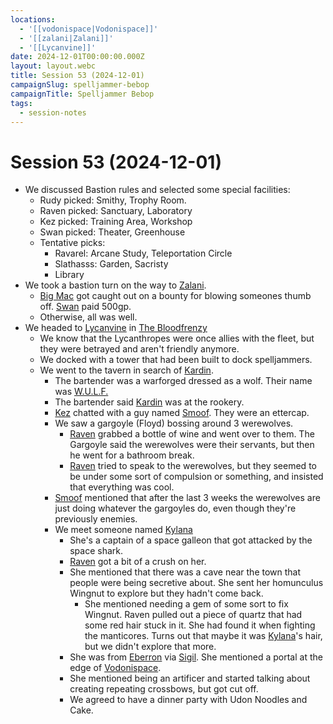 ```yaml
---
locations:
  - '[[vodonispace|Vodonispace]]'
  - '[[zalani|Zalani]]'
  - '[[Lycanvine]]'
date: 2024-12-01T00:00:00.000Z
layout: layout.webc
title: Session 53 (2024-12-01)
campaignSlug: spelljammer-bebop
campaignTitle: Spelljammer Bebop
tags:
  - session-notes
---
```

# Session 53 (2024-12-01)

- We discussed Bastion rules and selected some special facilities:
	- Rudy picked: Smithy, Trophy Room.
	- Raven picked: Sanctuary, Laboratory
	- Kez picked: Training Area, Workshop
	- Swan picked: Theater, Greenhouse
	- Tentative picks:
		- Ravarel: Arcane Study, Teleportation Circle
		- Slathasss: Garden, Sacristy
		- Library
- We took a bastion turn on the way to [Zalani](zalani.md).
	- [Big Mac](big-mac.md) got caught out on a bounty for blowing someones thumb off. [Swan](swan.md) paid 500gp.
	- Otherwise, all was well.
- We headed to [Lycanvine](lycanvine.md) in [The Bloodfrenzy](sj-bloodfrenzy.md)
	- We know that the Lycanthropes were once allies with the fleet, but they were betrayed and aren't friendly anymore.
	- We docked with a tower that had been built to dock spelljammers.
	- We went to the tavern in search of [Kardin](kardin.md).
		- The bartender was a warforged dressed as a wolf. Their name was [W.U.L.F.](wulf.md)
		- The bartender said [Kardin](kardin.md) was at the rookery.
		- [Kez](kez-bardaux.md) chatted with a guy named [Smoof](smoof.md). They were an ettercap.
		- We saw a gargoyle (Floyd) bossing around 3 werewolves.
			- [Raven](raven.md) grabbed a bottle of wine and went over to them. The Gargoyle said the werewolves were their servants, but then he went for a bathroom break.
			- [Raven](raven.md) tried to speak to the werewolves, but they seemed to be under some sort of compulsion or something, and insisted that everything was cool.
		- [Smoof](smoof.md) mentioned that after the last 3 weeks the werewolves are just doing whatever the gargoyles do, even though they're previously enemies.
		- We meet someone named [Kylana](kylana-ir-cannith.md)
			- She's a captain of a space galleon that got attacked by the space shark.
			- [Raven](raven.md) got a bit of a crush on her.
			- She mentioned that there was a cave near the town that people were being secretive about. She sent her homunculus Wingnut to explore but they hadn't come back.
				- She mentioned needing a gem of some sort to fix Wingnut. Raven pulled out a piece of quartz that had some red hair stuck in it. She had found it when fighting the manticores. Turns out that maybe it was [Kylana](kylana-ir-cannith.md)'s hair, but we didn't explore that more.
			- She was from [Eberron](eberron.md) via [Sigil](sigil.md). She mentioned a portal at the edge of [Vodonispace](vodonispace.md).
			- She mentioned being an artificer and started talking about creating repeating crossbows, but got cut off.
			- We agreed to have a dinner party with Udon Noodles and Cake.
